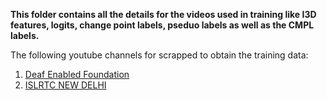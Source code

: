 
**This folder contains all the details for the videos used in training like I3D features, logits, change point labels, pseduo labels as well as the CMPL labels.**

The following youtube channels for scrapped to obtain the training data:
1) [Deaf Enabled Foundation](https://www.youtube.com/@deafenabledfoundation1117)
2) [ISLRTC NEW DELHI](https://www.youtube.com/@islrtcnewdelhi4069)
